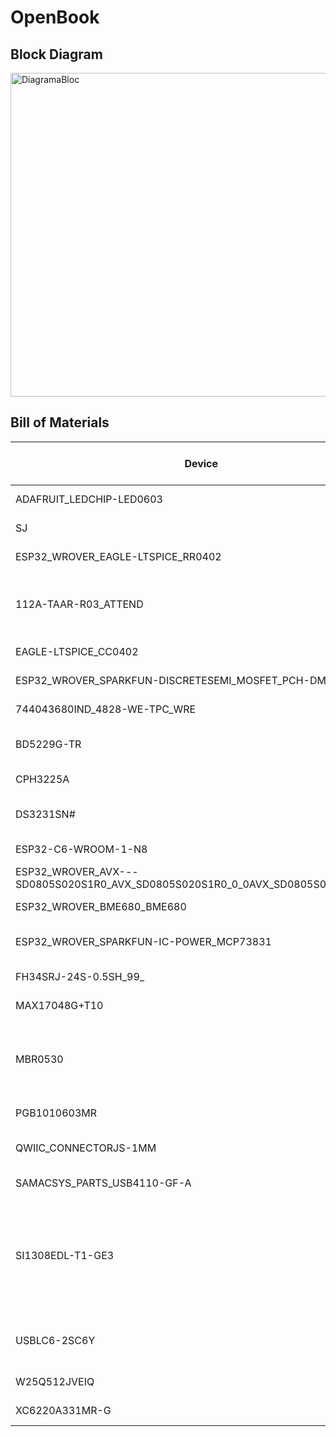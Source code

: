# OpenBook
## Block Diagram
<img width="518" alt="DiagramaBloc" src="https://github.com/user-attachments/assets/0147a616-2c00-4257-9101-920ae6a2e1f6" />

## Bill of Materials
| Device | Description | Datasheet | Price per Unit | Link |
|------------------------------|--------------------------------------|-----------|-----------|------|
| ADAFRUIT_LEDCHIP-LED0603 | LED | [datasheet](https://ro.mouser.com/datasheet/2/423/LSM0603412V-1379745.pdf) | 1,50 RON | [link](https://ro.mouser.com/ProductDetail/VCC/LSM0603412V?qs=sGAEpiMZZMt82OzCyDsLFG1ehM2%252BdxqbAopHlSxILTc%3D) |
| SJ | SMD solder JUMPER | [datasheet](https://www.farnell.com/datasheets/2813407.pdf) | 0,009 RON | [link](https://ro.farnell.com/panasonic/erj3gey0r00v/res-0r0-0-1w-0603-thick-film/dp/2059527) |
| ESP32_WROVER_EAGLE-LTSPICE_RR0402 | RESISTOR, European symbol | [datasheet](https://www.vishay.com/doc?28700) | 0,941 RON | [link](https://ro.mouser.com/ProductDetail/Vishay-Beyschlag/MCS04020D9101BE000?qs=sGAEpiMZZMvdGkrng054twKDKoBh%252BscnK%2FuqkNk9X%252BqO%2Fz5%2F0u93Ow%3D%3D) |
| 112A-TAAR-R03_ATTEND | Micro SD Card Socket, Push-Push Type, Top Mount, SMT, H=1.83mm, 10u | [datasheet](https://www.attend.com.tw/data/download/file/112A-TAAR-R03.pdf) | 1,54 RON | [link](https://www.soselectronic.com/ro-ro/products/attend/112a-taar-r03-116052) |
| EAGLE-LTSPICE_CC0402 | CAPACITOR, European symbol | [datasheet](https://ro.mouser.com/datasheet/2/40/Accu_P-3077555.pdf) | 5,74 RON | [link](https://ro.mouser.com/ProductDetail/KYOCERA-AVX/04025J0R5ZBSTR?qs=k4kUdCzLgS7v2DzbDWDPRw%3D%3D) |
| ESP32_WROVER_SPARKFUN-DISCRETESEMI_MOSFET_PCH-DMG2305UX-7 | P-channel MOSFETs | [datasheet](https://www.diodes.com/assets/Datasheets/DMG2305UX.pdf) | 0,941 RON | [link](https://ro.mouser.com/ProductDetail/Diodes-Incorporated/DMG2305UX-7?qs=L1DZKBg7t5F%2FNBHrjfxC%252Bg%3D%3D) |
| 744043680IND_4828-WE-TPC_WRE | | [datasheet](https://www.we-online.com/components/products/datasheet/744043680.pdf) | 6,44 RON | [link](https://ro.mouser.com/ProductDetail/Wurth-Elektronik/744043680?qs=PGXP4M47uW6VkZq%252BkzjrHA%3D%3D)|
| BD5229G-TR | Voltage Detector with Adjustable Delay Time | [datasheet](https://datasheet.datasheetarchive.com/originals/distributors/Datasheets_SAMA/f2b9741ef86007909f138d561a359946.pdf) | 3,72 RON | [link](https://ro.mouser.com/ProductDetail/ROHM-Semiconductor/BD5229G-TR?qs=4kLU8WoGk0vvnhrrYwdszw%3D%3D) |
| CPH3225A | Cap 0.011F 3.3V 1210 Flat | [datasheet](https://ro.mouser.com/datasheet/2/360/Seiko_Instruments_MicroBattery_E_20230330_2024Jan_-3561061.pdf) | 11,04 RON | [link](https://ro.mouser.com/ProductDetail/Seiko-Semiconductors/CPH3225A?qs=3etwrb1wR%252BhUOph6lAO7eg%3D%3D) | 
| DS3231SN# | Real Time Clock Serial 16-Pin SOIC W T/R | [datasheet](https://ro.mouser.com/datasheet/2/609/DS3231-3421123.pdf) | 73,80 RON | [link](https://ro.mouser.com/ProductDetail/Analog-Devices-Maxim-Integrated/DS3231SN?qs=1eQvB6Dk1vhUlr8%2FOrV0Fw%3D%3D) |
| ESP32-C6-WROOM-1-N8 | | [datasheet](https://ro.mouser.com/datasheet/2/891/Espressif_ESP32_C6_WROOM_1__Datasheet_V0_1_PRELIMI-3239987.pdf) | 14,70 RON | [link](https://ro.mouser.com/ProductDetail/Espressif-Systems/ESP32-C6-WROOM-1-N8?qs=8Wlm6%252BaMh8ST02Gmwp74cw%3D%3D) |
| ESP32_WROVER_AVX---SD0805S020S1R0_AVX_SD0805S020S1R0_0_0AVX_SD0805S020S1R0_0_0 | Schottky Barrier Rectifier Diode | [datasheet](http://datasheets.avx.com/schottky.pdf) | 1,46 RON | [link](https://ro.mouser.com/ProductDetail/KYOCERA-AVX/SD0805S020S1R0?qs=jCA%252BPfw4LHbpkAoSnwrdjw%3D%3D) |
| ESP32_WROVER_BME680_BME680 | Integrated Environmental Unit | [datasheet](https://ro.mouser.com/datasheet/2/783/BST_BME680_DS001-1509608.pdf) | 40,69 RON | [link](https://ro.mouser.com/ProductDetail/Bosch-Sensortec/BME680?qs=v271MhAjFHjo0yA%2FC4OnDQ%3D%3D) |
| ESP32_WROVER_SPARKFUN-IC-POWER_MCP73831 | MCP73831T Li-Ion, Li-Pol Controller | [datasheet](https://ro.mouser.com/datasheet/2/268/MCP73831_Family_Data_Sheet_DS20001984H-3441711.pdf) | 3,57 RON | [link](https://ro.mouser.com/ProductDetail/Microchip-Technology/MCP73831T-4ADI-OT?qs=hH%252BOa0VZEiBTiqxSV9eepQ%3D%3D) |
| FH34SRJ-24S-0.5SH_99_ |  (0.50mm) Surface Mount, Right Angle | [datasheet](https://ro.mouser.com/datasheet/2/185/FH34SRJ_24S_0_5SH_99__CL0580_1255_6_99_2DDrawing_0-1615044.pdf) | 12,87 RON | [link](https://ro.mouser.com/ProductDetail/Hirose-Connector/FH34SRJ-24S-0.5SH99?qs=vcbW%252B4%252BSTIpKBl5ap9J8Fw%3D%3D) |
| MAX17048G+T10 |  | [datasheet](https://ro.mouser.com/datasheet/2/609/MAX17048_MAX17049-3469099.pdf) | 21,19 RON | [link](https://ro.mouser.com/ProductDetail/Analog-Devices-Maxim-Integrated/MAX17048G%2bT10?qs=D7PJwyCwLAoGnnn8jEPRBQ%3D%3D) |
| MBR0530 | ON SEMICONDUCTOR - MBR0530 - DIODE, SCHOTTKY, 0.5A, 30V, SOD-123 | [datasheet](https://www.onsemi.com/PowerSolutions/product.do?id=MBR0530T3G) | 0,89 RON | [link](https://ro.mouser.com/ProductDetail/onsemi/MBR0530T3G?qs=3JMERSakebpEmdUS6GetdQ%3D%3D) |
| PGB1010603MR |  | [datasheet](https://www.littelfuse.com/assetdocs/pulseguard-esd-suppressors-pgb1-datasheet?assetguid=8a337998-d54d-466b-be4e-dc5bcd1f9321) | 1,98 RON | [link](https://ro.mouser.com/ProductDetail/Littelfuse/PGB1010603MR?qs=gu7KAQ731URLg4GSnNNN7Q%3D%3D) |
| QWIIC_CONNECTORJS-1MM | SparkFun I2C Standard Qwiic Connector | [datasheet](https://ro.mouser.com/datasheet/2/813/Qwiic_Connector_Datasheet-1223982.pdf) | 2,75 RON | [link](https://ro.mouser.com/ProductDetail/SparkFun/PRT-14417?qs=wd5RIQLrsJhgdz%2FpmZ%2F3GQ%3D%3D) |
| SAMACSYS_PARTS_USB4110-GF-A | CONN USB 2.0 TYPE-C R/A SMT | [datasheet](https://ro.mouser.com/datasheet/2/837/GCT_USB4110_Product_Drawing___20k_cycles-3455479.pdf) | 5,84 RON | [link](https://ro.mouser.com/ProductDetail/GCT/USB4110-GF-A?qs=KUoIvG%2F9IlYiZvIXQjyJeA%3D%3D) |
| SI1308EDL-T1-GE3 | MOSFET N-Ch 30V 1.5A TrenchFET SC70 Vishay Si1308EDL-T1-GE3 N-channel MOSFET Transistor, 1.5 A, 30 V, 3-Pin SC-70 | [datasheet](https://www.vishay.com/doc?63399) | 2,07 RON | [link](https://ro.mouser.com/ProductDetail/Vishay-Semiconductors/SI1308EDL-T1-GE3?qs=bX1%252BNvsK%2FBramh9tgpOaEw%3D%3D) |
| USBLC6-2SC6Y | Low Cap. ESD Protection Auto SOT-23-6 STMicroelectronics  | [datasheet](https://ro.mouser.com/datasheet/2/389/usblc6_2sc6y-1852505.pdf) | 2,16 RON | [link](https://ro.mouser.com/ProductDetail/STMicroelectronics/USBLC6-2SC6Y?qs=gNDSiZmRJS%2FOgDexvXkdow%3D%3D) |
| W25Q512JVEIQ |  | [datasheet](https://ro.mouser.com/datasheet/2/949/Winbond_W25Q512JV_Datasheet-3240039.pdf) | 28,91 RON | [link](https://ro.mouser.com/ProductDetail/Winbond/W25Q512JVEIQ?qs=l7cgNqFNU1jw6svr3at6tA%3D%3D) |
| XC6220A331MR-G | LDO Voltage Regulators | [datasheet](https://ro.mouser.com/datasheet/2/760/xc6220-3371556.pdf) | 7,23 RON | [link](https://ro.mouser.com/ProductDetail/Torex-Semiconductor/XC6220A331MR-G?qs=AsjdqWjXhJ8ZSWznL1J0gg%3D%3D) |


